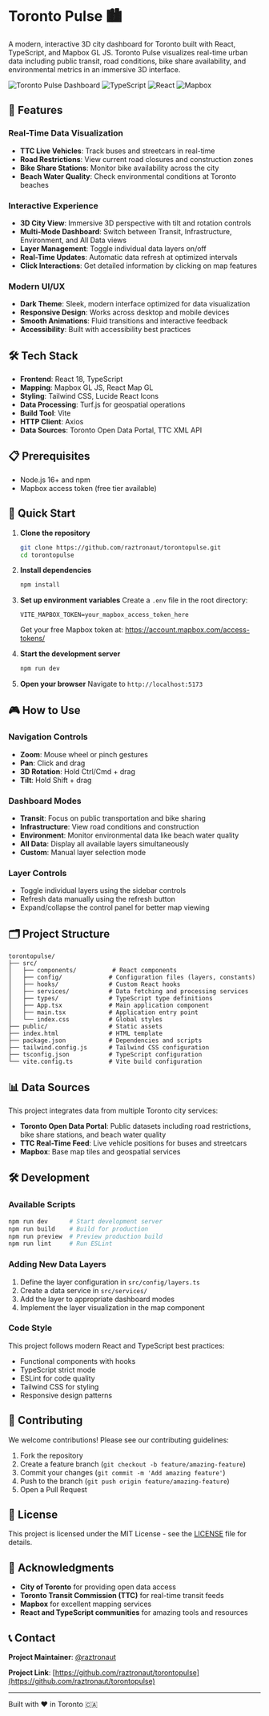 # Toronto Pulse 🏙️

A modern, interactive 3D city dashboard for Toronto built with React, TypeScript, and Mapbox GL JS. Toronto Pulse visualizes real-time urban data including public transit, road conditions, bike share availability, and environmental metrics in an immersive 3D interface.

![Toronto Pulse Dashboard](https://img.shields.io/badge/Status-Active-brightgreen) ![TypeScript](https://img.shields.io/badge/TypeScript-007ACC?logo=typescript&logoColor=white) ![React](https://img.shields.io/badge/React-20232A?logo=react&logoColor=61DAFB) ![Mapbox](https://img.shields.io/badge/Mapbox-000000?logo=mapbox&logoColor=white)

## 🚀 Features

### Real-Time Data Visualization
- **TTC Live Vehicles**: Track buses and streetcars in real-time
- **Road Restrictions**: View current road closures and construction zones
- **Bike Share Stations**: Monitor bike availability across the city
- **Beach Water Quality**: Check environmental conditions at Toronto beaches

### Interactive Experience
- **3D City View**: Immersive 3D perspective with tilt and rotation controls
- **Multi-Mode Dashboard**: Switch between Transit, Infrastructure, Environment, and All Data views
- **Layer Management**: Toggle individual data layers on/off
- **Real-Time Updates**: Automatic data refresh at optimized intervals
- **Click Interactions**: Get detailed information by clicking on map features

### Modern UI/UX
- **Dark Theme**: Sleek, modern interface optimized for data visualization
- **Responsive Design**: Works across desktop and mobile devices
- **Smooth Animations**: Fluid transitions and interactive feedback
- **Accessibility**: Built with accessibility best practices

## 🛠️ Tech Stack

- **Frontend**: React 18, TypeScript
- **Mapping**: Mapbox GL JS, React Map GL
- **Styling**: Tailwind CSS, Lucide React Icons
- **Data Processing**: Turf.js for geospatial operations
- **Build Tool**: Vite
- **HTTP Client**: Axios
- **Data Sources**: Toronto Open Data Portal, TTC XML API

## 📋 Prerequisites

- Node.js 16+ and npm
- Mapbox access token (free tier available)

## 🚀 Quick Start

1. **Clone the repository**
   ```bash
   git clone https://github.com/raztronaut/torontopulse.git
   cd torontopulse
   ```

2. **Install dependencies**
   ```bash
   npm install
   ```

3. **Set up environment variables**
   Create a `.env` file in the root directory:
   ```env
   VITE_MAPBOX_TOKEN=your_mapbox_access_token_here
   ```
   
   Get your free Mapbox token at: https://account.mapbox.com/access-tokens/

4. **Start the development server**
   ```bash
   npm run dev
   ```

5. **Open your browser**
   Navigate to `http://localhost:5173`

## 🎮 How to Use

### Navigation Controls
- **Zoom**: Mouse wheel or pinch gestures
- **Pan**: Click and drag
- **3D Rotation**: Hold Ctrl/Cmd + drag
- **Tilt**: Hold Shift + drag

### Dashboard Modes
- **Transit**: Focus on public transportation and bike sharing
- **Infrastructure**: View road conditions and construction
- **Environment**: Monitor environmental data like beach water quality
- **All Data**: Display all available layers simultaneously
- **Custom**: Manual layer selection mode

### Layer Controls
- Toggle individual layers using the sidebar controls
- Refresh data manually using the refresh button
- Expand/collapse the control panel for better map viewing

## 🗂️ Project Structure

```
torontopulse/
├── src/
│   ├── components/          # React components
│   ├── config/             # Configuration files (layers, constants)
│   ├── hooks/              # Custom React hooks
│   ├── services/           # Data fetching and processing services
│   ├── types/              # TypeScript type definitions
│   ├── App.tsx             # Main application component
│   ├── main.tsx            # Application entry point
│   └── index.css           # Global styles
├── public/                 # Static assets
├── index.html              # HTML template
├── package.json            # Dependencies and scripts
├── tailwind.config.js      # Tailwind CSS configuration
├── tsconfig.json           # TypeScript configuration
└── vite.config.ts          # Vite build configuration
```

## 📊 Data Sources

This project integrates data from multiple Toronto city services:

- **Toronto Open Data Portal**: Public datasets including road restrictions, bike share stations, and beach water quality
- **TTC Real-Time Feed**: Live vehicle positions for buses and streetcars
- **Mapbox**: Base map tiles and geospatial services

## 🛠️ Development

### Available Scripts

```bash
npm run dev      # Start development server
npm run build    # Build for production
npm run preview  # Preview production build
npm run lint     # Run ESLint
```

### Adding New Data Layers

1. Define the layer configuration in `src/config/layers.ts`
2. Create a data service in `src/services/`
3. Add the layer to appropriate dashboard modes
4. Implement the layer visualization in the map component

### Code Style

This project follows modern React and TypeScript best practices:
- Functional components with hooks
- TypeScript strict mode
- ESLint for code quality
- Tailwind CSS for styling
- Responsive design patterns

## 🌟 Contributing

We welcome contributions! Please see our contributing guidelines:

1. Fork the repository
2. Create a feature branch (`git checkout -b feature/amazing-feature`)
3. Commit your changes (`git commit -m 'Add amazing feature'`)
4. Push to the branch (`git push origin feature/amazing-feature`)
5. Open a Pull Request

## 📜 License

This project is licensed under the MIT License - see the [LICENSE](LICENSE) file for details.

## 🙏 Acknowledgments

- **City of Toronto** for providing open data access
- **Toronto Transit Commission (TTC)** for real-time transit feeds
- **Mapbox** for excellent mapping services
- **React and TypeScript communities** for amazing tools and resources

## 📞 Contact

**Project Maintainer**: [@raztronaut](https://github.com/raztronaut)

**Project Link**: [https://github.com/raztronaut/torontopulse](https://github.com/raztronaut/torontopulse)

---

Built with ❤️ in Toronto 🇨🇦 